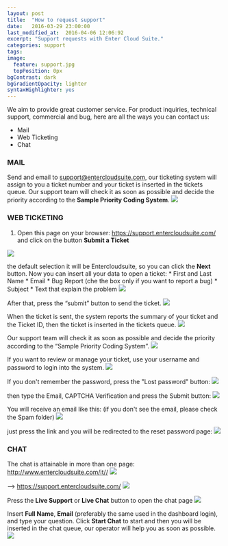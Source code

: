 ```yaml
---
layout: post
title:  "How to request support"
date:   2016-03-29 23:00:00
last_modified_at:  2016-04-06 12:06:92
excerpt: "Support requests with Enter Cloud Suite."
categories: support
tags:
image:
  feature: support.jpg
  topPosition: 0px
bgContrast: dark
bgGradientOpacity: lighter
syntaxHighlighter: yes
---
```

We aim to provide great customer service. For product inquiries, technical support, commercial and bug, here are all the ways you can contact us:
* Mail
* Web Ticketing
* Chat

### MAIL

Send and email to <a mailto="support@entercloudsuite.com">support@entercloudsuite.com</a>, our ticketing system will assign to you a ticket number and your ticket is inserted in the tickets queue. Our support team will check it as soon as possible and decide the priority according to the **Sample Priority Coding System**.
<img class="responsive-guide-img" src="{{ site.baseurl_posts_img }}ecs-support-01.png">

### WEB TICKETING

1. Open this page on your browser: <a href="https://support.entercloudsuite.com/" target="_blank">https://support.entercloudsuite.com/</a> and click on the button **Submit a Ticket** 
<img class="responsive-guide-img" src="{{ site.baseurl_posts_img }}ecs-support-02.png">

the default selection it will be Entercloudsuite, so you can click the **Next** button. Now you can insert all your data to open a ticket:
    * First and Last Name
    * Email
    * Bug Report (che the box only if you want to report a bug)
    * Subject
    * Text that explain the problem
<img class="responsive-guide-img" src="{{ site.baseurl_posts_img }}ecs-support-03.png">

After that, press the “submit” button to send the ticket.
<img class="responsive-guide-img" src="{{ site.baseurl_posts_img }}ecs-support-04.png">

When the ticket is sent, the system reports the summary of your ticket and the Ticket ID, then the ticket is inserted in the tickets queue.
<img class="responsive-guide-img" src="{{ site.baseurl_posts_img }}ecs-support-05.png">

Our support team will check it as soon as possible and decide the priority according to the “Sample Priority Coding System”.
<img class="responsive-guide-img" src="{{ site.baseurl_posts_img }}ecs-support-01.png">

If you want to review or manage your ticket, use your username and password to login into the system.
<img class="responsive-guide-img" src="{{ site.baseurl_posts_img }}ecs-support-10.png">

If you don't remember the password, press the "Lost password" button:
<img class="responsive-guide-img" src="{{ site.baseurl_posts_img }}ecs-support-11.png">

then type the Email, CAPTCHA Verification and press the Submit button:
<img class="responsive-guide-img" src="{{ site.baseurl_posts_img }}ecs-support-12.png">

You will receive an email like this: (if you don't see the email, please check the Spam folder)
<img class="responsive-guide-img" src="{{ site.baseurl_posts_img }}ecs-support-13.png">

just press the link and you will be redirected to the reset password page:
<img class="responsive-guide-img" src="{{ site.baseurl_posts_img }}ecs-support-14.png">

### CHAT

The chat is attainable in more than one page: <a href="http://www.entercloudsuite.com/it/" target="_blank">http://www.entercloudsuite.com/it//</a> 
<img class="responsive-guide-img" src="{{ site.baseurl_posts_img }}ecs-support-06.png">

--> <a href="https://support.entercloudsuite.com/" target="_blank">https://support.entercloudsuite.com/</a> 
<img class="responsive-guide-img" src="{{ site.baseurl_posts_img }}ecs-support-07.png">

Press the **Live Support** or **Live Chat** button to open the chat page
<img class="responsive-guide-img" src="{{ site.baseurl_posts_img }}ecs-support-08.png">

Insert **Full Name**, **Email** (preferably the same used in the dashboard login), and type your question.
Click **Start Chat** to start and then you will be inserted in the chat queue, our operator will help you as soon as possible.
<img class="responsive-guide-img" src="{{ site.baseurl_posts_img }}ecs-support-09.png">